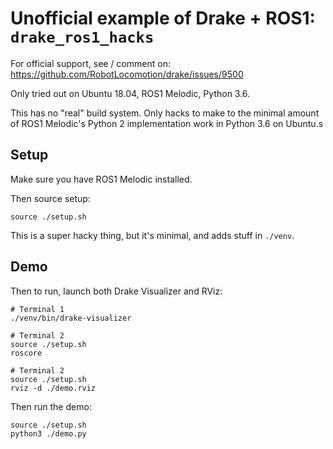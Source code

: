 # Unofficial example of Drake + ROS1: `drake_ros1_hacks`

For official support, see / comment on:
https://github.com/RobotLocomotion/drake/issues/9500

Only tried out on Ubuntu 18.04, ROS1 Melodic, Python 3.6.

This has no "real" build system. Only hacks to make to the minimal amount of
ROS1 Melodic's Python 2 implementation work in Python 3.6 on Ubuntu.s

## Setup

Make sure you have ROS1 Melodic installed.

Then source setup:

    source ./setup.sh

This is a super hacky thing, but it's minimal, and adds stuff in `./venv`.

## Demo

Then to run, launch both Drake Visualizer and RViz:

    # Terminal 1
    ./venv/bin/drake-visualizer

    # Terminal 2
    source ./setup.sh
    roscore

    # Terminal 2
    source ./setup.sh
    rviz -d ./demo.rviz

Then run the demo:

    source ./setup.sh
    python3 ./demo.py
